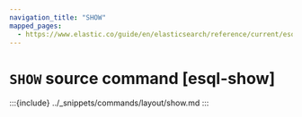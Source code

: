 ```yaml
---
navigation_title: "SHOW"
mapped_pages:
  - https://www.elastic.co/guide/en/elasticsearch/reference/current/esql-commands.html#esql-show
---
```


# `SHOW` source command [esql-show]

:::{include} ../_snippets/commands/layout/show.md
:::
